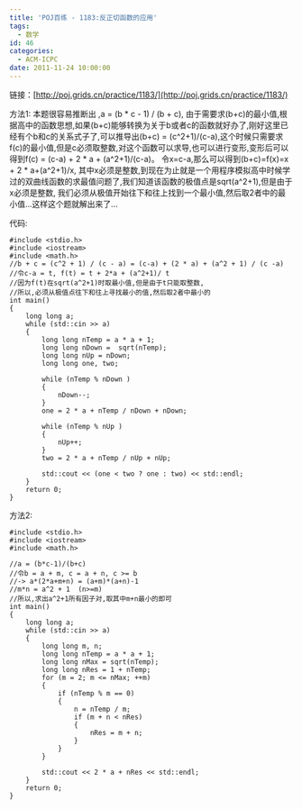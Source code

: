 ```yaml
---
title: 'POJ百练 - 1183:反正切函数的应用'
tags:
  - 数学
id: 46
categories:
  - ACM-ICPC
date: 2011-11-24 10:00:00
---
```


链接：[http://poj.grids.cn/practice/1183/](http://poj.grids.cn/practice/1183/)

方法1:
本题很容易推断出 ,a = (b \* c - 1) / (b + c), 由于需要求(b+c)的最小值,根据高中的函数思想,如果(b+c)能够转换为关于b或者c的函数就好办了,刚好这里已经有个b和c的关系式子了,可以推导出(b+c) = (c^2+1)/(c-a),这个时候只需要求f(c)的最小值,但是c必须取整数,对这个函数可以求导,也可以进行变形,变形后可以得到f(c) = (c-a) + 2 * a + (a^2+1)/(c-a)。
令x=c-a,那么可以得到(b+c)=f(x)=x + 2 * a+(a^2+1)/x, 其中x必须是整数,到现在为止就是一个用程序模拟高中时候学过的双曲线函数的求最值问题了,我们知道该函数的极值点是sqrt(a^2+1),但是由于x必须是整数,
我们必须从极值开始往下和往上找到一个最小值,然后取2者中的最小值...这样这个题就解出来了...

代码:
``` stylus
#include <stdio.h>
#include <iostream>
#include <math.h>
//b + c = (c^2 + 1) / (c - a) = (c-a) + (2 * a) + (a^2 + 1) / (c -a)
//令c-a = t, f(t) = t + 2*a + (a^2+1)/ t
//因为f(t)在sqrt(a^2+1)时取最小值,但是由于t只能取整数,
//所以,必须从极值点往下和往上寻找最小的值,然后取2者中最小的
int main()
{
    long long a;
    while (std::cin >> a)
    {
        long long nTemp = a * a + 1;
        long long nDown =  sqrt(nTemp);
        long long nUp = nDown;
        long long one, two;

        while (nTemp % nDown )
        {
            nDown--;
        }
        one = 2 * a + nTemp / nDown + nDown;

        while (nTemp % nUp )
        {
            nUp++;
        }
        two = 2 * a + nTemp / nUp + nUp;

        std::cout << (one < two ? one : two) << std::endl;
    }
    return 0;
}
```

方法2:

``` stylus
#include <stdio.h>
#include <iostream>
#include <math.h>

//a = (b*c-1)/(b+c)
//令b = a + m, c = a + n, c >= b
//-> a*(2*a+m+n) = (a+m)*(a+n)-1
//m*n = a^2 + 1  (n>=m)
//所以,求出a^2+1所有因子对,取其中m+n最小的即可
int main()
{
    long long a;
    while (std::cin >> a)
    {
        long long m, n;
        long long nTemp = a * a + 1;
        long long nMax = sqrt(nTemp);
        long long nRes = 1 + nTemp;
        for (m = 2; m <= nMax; ++m)
        {
            if (nTemp % m == 0)
            {
                n = nTemp / m;
                if (m + n < nRes)
                {
                    nRes = m + n;
                }
            }
        }

        std::cout << 2 * a + nRes << std::endl;
    }
    return 0;
}
 ```
